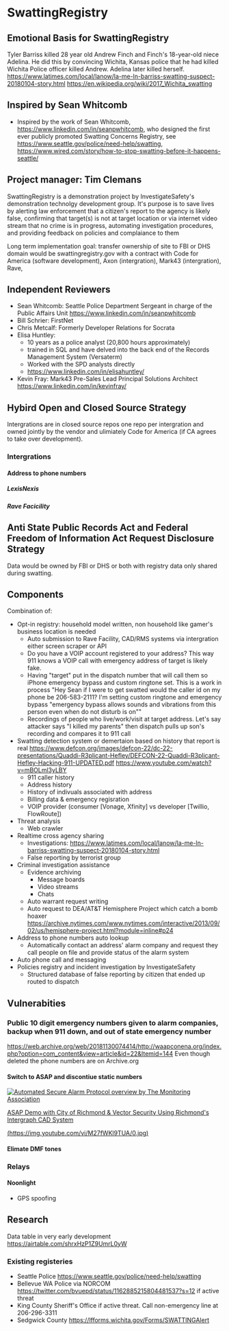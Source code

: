 # SwattingRegistry

## Emotional Basis for SwattingRegistry

Tyler Barriss killed 28 year old Andrew Finch and Finch's 18-year-old niece Adelina. He did this by convincing Wichita, Kansas police that he had killed Wichita Police officer killed Andrew. Adelina later killed herself. https://www.latimes.com/local/lanow/la-me-ln-barriss-swatting-suspect-20180104-story.html
https://en.wikipedia.org/wiki/2017_Wichita_swatting

## Inspired by Sean Whitcomb

* Inspired by the work of Sean Whitcomb, https://www.linkedin.com/in/seanpwhitcomb, who designed the first ever publicly promoted Swatting Concerns Registry, see https://www.seattle.gov/police/need-help/swatting, https://www.wired.com/story/how-to-stop-swatting-before-it-happens-seattle/

## Project manager: Tim Clemans

SwattingRegistry is a demonstration project by InvestigateSafety's demonstration technolgy development group. It's purpose is to save lives by alerting law enforcement that a citizen's report to the agency is likely false, confirming that target(s) is not at target location or via internet video stream that no crime is in progress, automating investigation procedures, and providing feedback on policies and complaiance to them

Long term implementation goal: transfer ownership of site to FBI or DHS domain would be swattingregistry.gov with a contract with Code for America (software development), Axon (intergration), Mark43 (intergration), Rave, 

## Independent Reviewers

* Sean Whitcomb: Seattle Police Department Sergeant in charge of the Public Affairs Unit https://www.linkedin.com/in/seanpwhitcomb
* Bill Schrier: FirstNet 
* Chris Metcalf: Formerly Developer Relations for Socrata
* Elisa Huntley: 
  * 10 years as a police analyst (20,800 hours approximately)
  * trained in SQL and have delved into the back end of the Records Management System (Versaterm)
  * Worked with the SPD analysts directly 
  * https://www.linkedin.com/in/elisahuntley/
* Kevin Fray: Mark43 Pre-Sales Lead Principal Solutions Architect https://www.linkedin.com/in/kevinfray/

## Hybird Open and Closed Source Strategy

Intergrations are in closed source repos one repo per intergration and owned jointly by the vendor and ulimiately Code for America (if CA agrees to take over development).

### Intergrations

#### Address to phone numbers



##### LexisNexis

##### Rave Facicility 

## Anti State Public Records Act and Federal Freedom of Information Act Request Disclosure Strategy

Data would be owned by FBI or DHS or both with registry data only shared during swatting.

## Components

Combination of:

* Opt-in registry: household model written, non household like gamer's business location is needed
  * Auto submission to Rave Facility, CAD/RMS systems via intergration either screen scraper or API
  * Do you have a VOIP account registered to your address? This way 911 knows a VOIP call with emergency address of target is likely fake.
  * Having "target" put in the dispatch number that will call them so iPhone emergency bypass and custom ringtone set. This is a work in process "Hey Sean if I were to get swatted would the caller id on my phone be 206-583-2111? I'm setting custom ringtone and emergency bypass "emergency bypass allows sounds and vibrations from this person even when do not disturb is on""
  * Recordings of people who live/work/visit at target address. Let's say attacker says "I killed my parents" then dispatch pulls up son's recording and compares it to 911 call
* Swatting detection system or demertaion based on history that report is real https://www.defcon.org/images/defcon-22/dc-22-presentations/Quaddi-R3plicant-Hefley/DEFCON-22-Quaddi-R3plicant-Hefley-Hacking-911-UPDATED.pdf https://www.youtube.com/watch?v=mBOLml3yLBY
  * 911 caller history
  * Address history
  * History of indivuals associated with address
  * Billing data & emergency regisration
  * VOIP provider (consumer [Vonage, Xfinity] vs developer [Twillio, FlowRoute])
* Threat analysis
  * Web crawler
* Realtime cross agency sharing
  * Investigations: https://www.latimes.com/local/lanow/la-me-ln-barriss-swatting-suspect-20180104-story.html
  * False reporting by terrorist group
* Criminal investigation assistance 
  * Evidence archiving
    * Message boards
    * Video streams
    * Chats
  * Auto warrant request writing
  * Auto request to DEA/AT&T Hemisphere Project which catch a bomb hoaxer https://archive.nytimes.com/www.nytimes.com/interactive/2013/09/02/us/hemisphere-project.html?module=inline#p24
* Address to phone numbers auto lookup
  * Automatically contact an address' alarm company and request they call people on file and provide status of the alarm system
* Auto phone call and messaging
* Policies registry and incident investigation by InvestigateSafety
  * Structured database of false reporting by citizen that ended up routed to dispatch
  
## Vulnerabities 

### Public 10 digit emergency numbers given to alarm companies, backup when 911 down, and out of state emergency number

https://web.archive.org/web/20181130074414/http://waapconena.org/index.php?option=com_content&view=article&id=22&Itemid=144
Even though deleted the phone numbers are on Archive.org

#### Switch to ASAP and discontiue static numbers 

[![Automated Secure Alarm Protocol  overview by The Monitoring Association](https://img.youtube.com/vi/6K0g-VyXrxg/0.jpg)](https://www.youtube.com/watch?v=6K0g-VyXrxg)

[ASAP Demo with City of Richmond & Vector Security Using Richmond's Intergraph CAD System](https://www.youtube.com/watch?v=M27fWKl9TUA)

[(https://img.youtube.com/vi/M27fWKl9TUA/0.jpg)](https://www.youtube.com/watch?v=M27fWKl9TUA)

#### Elimate DMF tones

### Relays

#### Noonlight

* GPS spoofing

## Research

Data table in very early development https://airtable.com/shrxHzP1Z9UmrL0yW

### Existing registeries

* Seattle Police https://www.seattle.gov/police/need-help/swatting
* Bellevue WA Police via NORCOM https://twitter.com/bvuepd/status/1162885215804481537?s=12 if active threat
* King County Sheriff's Office if active threat. Call non-emergency line at 206-296-3311
* Sedgwick County https://lfforms.wichita.gov/Forms/SWATTINGAlert
